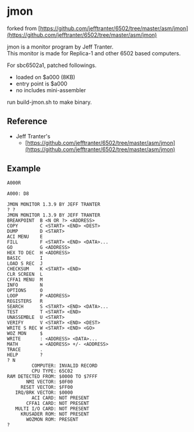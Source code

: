 # jmon

forked from [https://github.com/jefftranter/6502/tree/master/asm/jmon](https://github.com/jefftranter/6502/tree/master/asm/jmon)

jmon is a monitor program by Jeff Tranter.  
This monitor is made for Replica-1 and other 6502 based computers.

For sbc6502a1, patched followings.
* loaded on $a000 (8KB)
* entry point is $a000
* no includes mini-assembler

run build-jmon.sh to make binary.

## Reference
* Jeff Tranter's
  * [https://github.com/jefftranter/6502/tree/master/asm/jmon](https://github.com/jefftranter/6502/tree/master/asm/jmon)

## Example
```
A000R

A000: D8

JMON MONITOR 1.3.9 BY JEFF TRANTER
? ?
JMON MONITOR 1.3.9 BY JEFF TRANTER
BREAKPOINT  B <N OR ?> <ADDRESS>
COPY        C <START> <END> <DEST>
DUMP        D <START>
ACI MENU    E
FILL        F <START> <END> <DATA>...
GO          G <ADDRESS>
HEX TO DEC  H <ADDRESS>
BASIC       I
LOAD S REC  J
CHECKSUM    K <START> <END>
CLR SCREEN  L
CFFA1 MENU  M
INFO        N
OPTIONS     O
LOOP        P <ADDRESS>
REGISTERS   R
SEARCH      S <START> <END> <DATA>...
TEST        T <START> <END>
UNASSEMBLE  U <START>
VERIFY      V <START> <END> <DEST>
WRITE S REC W <START> <END> <GO>
WOZ MON     $
WRITE       : <ADDRESS> <DATA>...
MATH        = <ADDRESS> +/- <ADDRESS>
TRACE       .
HELP        ?
? N
         COMPUTER: INVALID RECORD
         CPU TYPE: 65C02
RAM DETECTED FROM: $0000 TO $7FFF
       NMI VECTOR: $0F00
     RESET VECTOR: $FF00
   IRQ/BRK VECTOR: $0000
         ACI CARD: NOT PRESENT
       CFFA1 CARD: NOT PRESENT
   MULTI I/O CARD: NOT PRESENT
     KRUSADER ROM: NOT PRESENT
       WOZMON ROM: PRESENT
? 

```